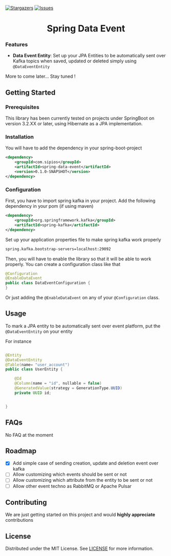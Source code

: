 [![Stargazers][stars-shield]][stars-url]
[![Issues][issues-shield]][issues-url]

<div align="center">
  <h1 align="center">Spring Data Event</h1>

  <p align="center">
    
  </p>
</div>

### Features

- **Data Event Entity**: Set up your JPA Entities to be automatically sent over Kafka topics when saved, updated or deleted simply using `@DataEventEntity`

More to come later... Stay tuned ! 


## Getting Started

### Prerequisites

This library has been currently tested on projects under SpringBoot on version 3.2.XX or later, using Hibernate as a JPA implementation.


### Installation

You will have to add the dependency in your spring-boot-project

```xml
<dependency>
    <groupId>com.sipios</groupId>
    <artifactId>spring-data-event</artifactId>
    <version>0.1.0-SNAPSHOT</version>
</dependency>
```

### Configuration

First, you have to import spring kafka in your project. Add the following dependency in your pom (if using maven)

```xml
<dependency>
    <groupId>org.springframework.kafka</groupId>
    <artifactId>spring-kafka</artifactId>
</dependency>
```

Set up your application properties file to make spring kafka work properly

```txt
spring.kafka.bootstrap-servers=localhost:29092
```

Then, you will have to enable the library so that it will be able to work properly.
You can create a configuration class like that

```java
@Configuration
@EnableDataEvent
public class DataEventConfiguration {
}
```

Or just adding the `@EnableDataEvent` on any of your `@Configuration` class.


## Usage


To mark a JPA entity to be automatically sent over event platform, put the `@DataEventEntity` on your entity

For instance

```java

@Entity
@DataEventEntity
@Table(name= "user_account")
public class UserEntity {

    @Id
    @Column(name = "id", nullable = false)
    @GeneratedValue(strategy = GenerationType.UUID)
    private UUID id;


}
```

## FAQs

No FAQ at the moment

## Roadmap

- [x] Add simple case of sending creation, update and deletion event over kafka
- [ ] Allow customizing which events should be sent or not 
- [ ] Allow customizing which attribute from the entity to be sent or not 
- [ ] Allow other event techno as RabbitMQ or Apache Pulsar

## Contributing

We are just getting started on this project and would **highly appreciate** contributions

## License

Distributed under the MIT License. See [LICENSE](/LICENSE.txt) for more information.


[stars-shield]: https://img.shields.io/github/stars/sipios/spring-data-event?style=for-the-badge
[stars-url]: https://github.com/sipios/spring-data-event/stargazers
[issues-shield]: https://img.shields.io/github/issues/sipios/spring-data-event?style=for-the-badge
[issues-url]: https://github.com/sipios/spring-data-event/issues
[license-url]: https://github.com/sipios/spring-data-event/blob/main/LICENSE
